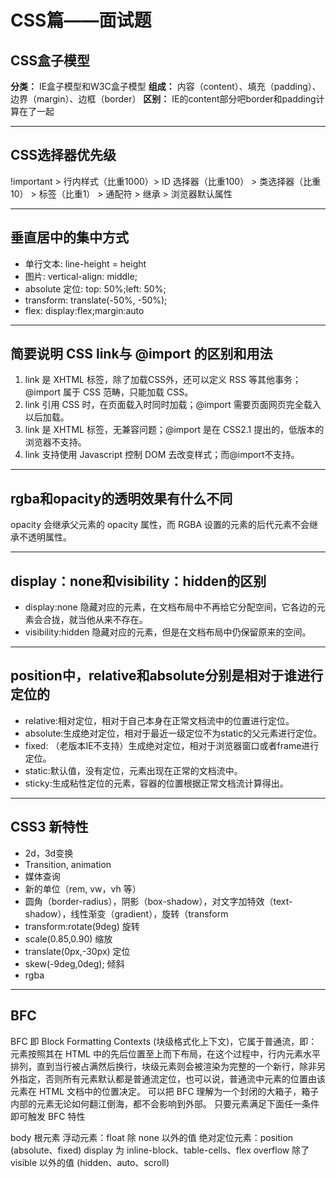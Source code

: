 # CSS篇——面试题

## CSS盒子模型
**分类：** IE盒子模型和W3C盒子模型
**组成：** 内容（content）、填充（padding）、边界（margin）、边框（border）
**区别：** IE的content部分吧border和padding计算在了一起

---
## CSS选择器优先级
!important > 行内样式（比重1000）> ID 选择器（比重100） > 类选择器（比重10） > 标签（比重1） > 通配符 > 继承 > 浏览器默认属性

---
## 垂直居中的集中方式
* 单行文本: line-height = height
* 图片: vertical-align: middle;
* absolute 定位: top: 50%;left: 50%;
* transform: translate(-50%, -50%);
* flex: display:flex;margin:auto

---
## 简要说明 CSS link与 @import 的区别和用法
1. link 是 XHTML 标签，除了加载CSS外，还可以定义 RSS 等其他事务；@import 属于 CSS 范畴，只能加载 CSS。
2. link 引用 CSS 时，在页面载入时同时加载；@import 需要页面网页完全载入以后加载。
3. link 是 XHTML 标签，无兼容问题；@import 是在 CSS2.1 提出的，低版本的浏览器不支持。
4. link 支持使用 Javascript 控制 DOM 去改变样式；而@import不支持。

---
## rgba和opacity的透明效果有什么不同
opacity 会继承父元素的 opacity 属性，而 RGBA 设置的元素的后代元素不会继承不透明属性。

---
## display：none和visibility：hidden的区别
* display:none 隐藏对应的元素，在文档布局中不再给它分配空间，它各边的元素会合拢，就当他从来不存在。
* visibility:hidden 隐藏对应的元素，但是在文档布局中仍保留原来的空间。

---
## position中，relative和absolute分别是相对于谁进行定位的
* relative:相对定位，相对于自己本身在正常文档流中的位置进行定位。
* absolute:生成绝对定位，相对于最近一级定位不为static的父元素进行定位。
* fixed: （老版本IE不支持）生成绝对定位，相对于浏览器窗口或者frame进行定位。
* static:默认值，没有定位，元素出现在正常的文档流中。
* sticky:生成粘性定位的元素，容器的位置根据正常文档流计算得出。

---
## CSS3 新特性
* 2d，3d变换
* Transition, animation
* 媒体查询
* 新的单位（rem, vw，vh 等）
* 圆角（border-radius），阴影（box-shadow），对文字加特效（text-shadow），线性渐变（gradient），旋转（transform
* transform:rotate(9deg)  旋转
* scale(0.85,0.90)        缩放
* translate(0px,-30px)    定位
* skew(-9deg,0deg);       倾斜
* rgba

---
## BFC
BFC 即 Block Formatting Contexts (块级格式化上下文)，它属于普通流，即：元素按照其在 HTML 中的先后位置至上而下布局，在这个过程中，行内元素水平排列，直到当行被占满然后换行，块级元素则会被渲染为完整的一个新行，除非另外指定，否则所有元素默认都是普通流定位，也可以说，普通流中元素的位置由该元素在 HTML 文档中的位置决定。
可以把 BFC 理解为一个封闭的大箱子，箱子内部的元素无论如何翻江倒海，都不会影响到外部。
只要元素满足下面任一条件即可触发 BFC 特性

body 根元素
浮动元素：float 除 none 以外的值
绝对定位元素：position (absolute、fixed)
display 为 inline-block、table-cells、flex
overflow 除了 visible 以外的值 (hidden、auto、scroll)